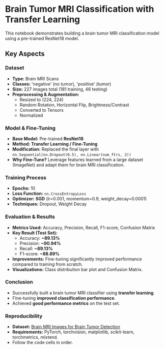 # Brain Tumor MRI Classification with Transfer Learning

This notebook demonstrates building a brain tumor MRI classification model using a pre-trained ResNet18 model.

## Key Aspects

### Dataset

*   **Type:** Brain MRI Scans
*   **Classes:** 'negative' (no tumor), 'positive' (tumor)
*   **Size:** 227 images total (181 training, 46 testing)
*   **Preprocessing & Augmentation:**
    *   Resized to (224, 224)
    *   Random Rotation, Horizontal Flip, Brightness/Contrast
    *   Converted to Tensors
    *   Normalized

### Model & Fine-Tuning

*   **Base Model:** Pre-trained **ResNet18**
*   **Method:** **Transfer Learning / Fine-Tuning**
*   **Modification:** Replaced the final layer with `nn.Sequential(nn.Dropout(0.5), nn.Linear(num_ftrs, 2))`
*   **Why Fine-Tune?** Leverage features learned from a large dataset (ImageNet) and adapt them for brain MRI classification.

### Training Process

*   **Epochs:** 10
*   **Loss Function:** `nn.CrossEntropyLoss`
*   **Optimizer:** **SGD** (lr=0.001, momentum=0.9, weight_decay=0.0001)
*   **Techniques:** Dropout, Weight Decay

### Evaluation & Results

*   **Metrics Used:** Accuracy, Precision, Recall, F1-score, Confusion Matrix
*   **Key Result (Test Set):**
    *   Accuracy: **~89.13%**
    *   Precision: **~90.94%**
    *   Recall: **~89.13%**
    *   F1-score: **~88.89%**
*   **Improvements:** Fine-tuning significantly improved performance compared to training from scratch.
*   **Visualizations:** Class distribution bar plot and Confusion Matrix.

### Conclusion

*   Successfully built a brain tumor MRI classifier using **transfer learning**.
*   Fine-tuning **improved classification performance**.
*   Achieved **good performance metrics** on the test set.

### Reproducibility

*   **Dataset:** [Brain MRI Images for Brain Tumor Detection](https://www.kaggle.com/datasets/navoneel/brain-mri-images-for-brain-tumor-detection)
*   **Requirements:** PyTorch, torchvision, matplotlib, scikit-learn, torchmetrics, mlxtend.
*   Follow the code cells in order.
